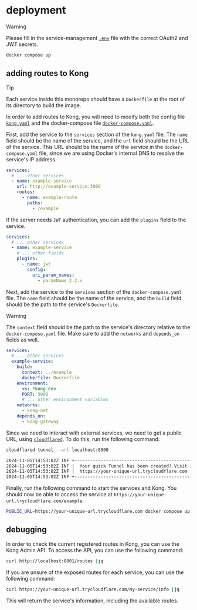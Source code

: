 # deployment

> [!WARNING]
> Please fill in the service-management
> [`.env`](../service-management/.env.example) file with the correct OAuth2 and
> JWT secrets.

```sh
docker compose up
```

## adding routes to Kong

> [!TIP]
> Each service inside this monorepo should have a `Dockerfile` at the root of
> its directory to build the image.

In order to add routes to Kong, you will need to modify both the config file
[`kong.yaml`](./config/kong.yaml) and the docker-compose file
[`docker-compose.yaml`](./docker-compose.yaml).

First, add the service to the `services` section of the `kong.yaml` file. The
`name` field should be the name of the service, and the `url` field should be
the URL of the service. This URL should be the name of the service in the
`docker-compose.yaml` file, since we are using Docker's internal DNS to resolve
the service's IP address.

```yaml
services:
  # ... other services
  - name: example-service
    url: http://example-service:3000
    routes:
      - name: example-route
        paths:
          - /example
```

If the server needs `JWT` authentication, you can add the `plugins` field to the
service.

```yaml
services:
  # ... other services
  - name: example-service
    # ... other fields
    plugins:
      - name: jwt
        config:
          uri_param_names:
            - paramName_2.2.x
```

Next, add the service to the `services` section of the `docker-compose.yaml`
file. The `name` field should be the name of the service, and the `build` field
should be the path to the service's `Dockerfile`.

> [!WARNING]
> The `context` field should be the path to the service's directory relative to
> the `docker-compose.yaml` file. Make sure to add the `networks` and
> `depends_on` fields as well.

```yaml
services:
  # ... other services
  example-service:
    build:
      context: ../example
      dockerfile: Dockerfile
    environment:
      <<: *kong-env
      PORT: 3000
      # ... other environment variables
    networks:
      - kong-net
    depends_on:
      - kong-gateway
```

Since we need to interact with external services, we need to get a public URL,
using [`cloudflared`](https://github.com/cloudflare/cloudflared). To do this,
run the following command:

```sh
cloudflared tunnel --url localhost:8000

2024-11-05T14:53:02Z INF +--------------------------------------------------------------------------------------------+
2024-11-05T14:53:02Z INF |  Your quick Tunnel has been created! Visit it at (it may take some time to be reachable):  |
2024-11-05T14:53:02Z INF |  https://your-unique-url.trycloudflare.com                                                 |
2024-11-05T14:53:02Z INF +--------------------------------------------------------------------------------------------+
```

Finally, run the following command to start the services and Kong. You should
now be able to access the service at
`https://your-unique-url.trycloudflare.com/example`.

```sh
PUBLIC_URL=https://your-unique-url.trycloudflare.com docker compose up
```

## debugging

In order to check the current registered routes in Kong, you can use the Kong
Admin API. To access the API, you can use the following command:

```sh
curl http://localhost:8001/routes |jq
```

If you are unsure of the exposed routes for each service, you can use the
following command:

```sh
curl https://your-unique-url.trycloudflare.com/my-service/info |jq
```

This will return the service's information, including the available routes.
